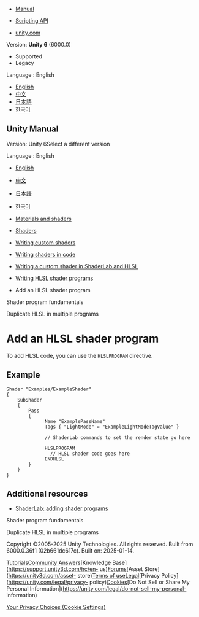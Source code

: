 [](https://docs.unity3d.com)

  * [Manual](../Manual/index.html)
  * [Scripting API](../ScriptReference/index.html)

  * [unity.com](https://unity.com/)

Version: **Unity 6** (6000.0)

  * Supported
  * Legacy

Language : English

  * [English](/Manual/writing-shader-add-shader-program.html)
  * [中文](/cn/current/Manual/writing-shader-add-shader-program.html)
  * [日本語](/ja/current/Manual/writing-shader-add-shader-program.html)
  * [한국어](/kr/current/Manual/writing-shader-add-shader-program.html)

[](https://docs.unity3d.com)

## Unity Manual

Version: Unity 6Select a different version

Language : English

  * [English](/Manual/writing-shader-add-shader-program.html)
  * [中文](/cn/current/Manual/writing-shader-add-shader-program.html)
  * [日本語](/ja/current/Manual/writing-shader-add-shader-program.html)
  * [한국어](/kr/current/Manual/writing-shader-add-shader-program.html)

  * [Materials and shaders](materials-and-shaders.html)
  * [Shaders](Shaders.html)
  * [Writing custom shaders](writing-custom-shaders.html)
  * [Writing shaders in code](shader-writing.html)
  * [Writing a custom shader in ShaderLab and HLSL](SL-landing.html)
  * [Writing HLSL shader programs](writing-shader-writing-shader-programs-hlsl.html)
  * Add an HLSL shader program

[](writing-shader-programs-introduction.html)

Shader program fundamentals

[](writing-shader-include-shader-program.html)

Duplicate HLSL in multiple programs

# Add an HLSL shader program

To add HLSL code, you can use the `HLSLPROGRAM` directive.

## Example

    
    
    Shader "Examples/ExampleShader"
    {
        SubShader
        {
            Pass
            {                
                  Name "ExamplePassName"
                  Tags { "LightMode" = "ExampleLightModeTagValue" }
    
                  // ShaderLab commands to set the render state go here
    
                  HLSLPROGRAM
                    // HLSL shader code goes here
                  ENDHLSL
            }
        }
    }
    

## Additional resources

  * [ShaderLab: adding shader programs](shader-shaderlab-code-blocks.html)

[](writing-shader-programs-introduction.html)

Shader program fundamentals

[](writing-shader-include-shader-program.html)

Duplicate HLSL in multiple programs

Copyright ©2005-2025 Unity Technologies. All rights reserved. Built from
6000.0.36f1 (02b661dc617c). Built on: 2025-01-14.

[Tutorials](https://learn.unity.com/)[Community
Answers](https://answers.unity3d.com)[Knowledge
Base](https://support.unity3d.com/hc/en-
us)[Forums](https://forum.unity3d.com)[Asset Store](https://unity3d.com/asset-
store)[Terms of
use](https://docs.unity3d.com/Manual/TermsOfUse.html)[Legal](https://unity.com/legal)[Privacy
Policy](https://unity.com/legal/privacy-
policy)[Cookies](https://unity.com/legal/cookie-policy)[Do Not Sell or Share
My Personal Information](https://unity.com/legal/do-not-sell-my-personal-
information)

[Your Privacy Choices (Cookie Settings)](javascript:void\(0\);)

